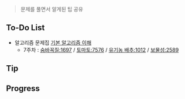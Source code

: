 > 문제를 풀면서 알게된 팁 공유

## To-Do List
- 알고리즘 문제집 [기본 알고리즘 이해](https://www.acmicpc.net/workbook/view/1443)
    - 7주차 : [숨바꼭질:1697](https://www.acmicpc.net/problem/1697) / 
    [토마토:7576](https://www.acmicpc.net/problem/7576) / 
    [유기농 배추:1012](https://www.acmicpc.net/problem/1012) / 
    [보물섬:2589](https://www.acmicpc.net/problem/2589)

## Tip
        
## Progress
